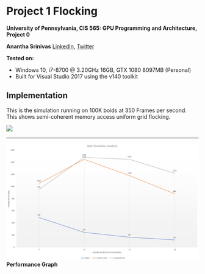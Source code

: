 Project 1 Flocking
====================

**University of Pennsylvania, CIS 565: GPU Programming and Architecture, Project 0**

**Anantha Srinivas**
[LinkedIn](https://www.linkedin.com/in/anantha-srinivas-00198958/), [Twitter](https://twitter.com/an2tha)

**Tested on:**
* Windows 10, i7-8700 @ 3.20GHz 16GB, GTX 1080 8097MB (Personal)
* Built for Visual Studio 2017 using the v140 toolkit

Implementation
---

This is the simulation running on 100K boids at 350 Frames per second. This shows semi-coherent memory access uniform grid flocking.

![](images/boid9.gif)

---

![](images/performance_graph.PNG)
__Performance Graph__


